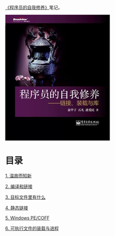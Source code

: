 [《程序员的自我修养》](https://book.douban.com/subject/3652388/)笔记。

![](img/cover.jpg)

# 目录

[1. 温故而知新](ch1.md)

[2. 编译和链接](ch2.md)

[3. 目标文件里有什么](ch3.md)

[4. 静态链接](ch4.md)

[5. Windows PE/COFF](ch5.md)

[6. 可执行文件的装载与进程](ch6.md)

